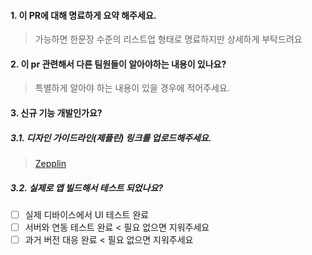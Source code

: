#### 1. 이 PR에 대해 명료하게 요약 해주세요.
> 가능하면 한문장 수준의 리스트업 형태로 명료하지만 상세하게 부탁드려요

#### 2. 이 pr 관련해서 다른 팀원들이 알아야하는 내용이 있나요?
> 특별하게 알아야 하는 내용이 있을 경우에 적어주세요.

#### 3. 신규 기능 개발인가요?
##### 3.1. 디자인 가이드라인(제플린) 링크를 업로드해주세요.
> [Zepplin](https://)

##### 3.2. 실제로 앱 빌드해서 테스트 되었나요?
- [ ] 실제 디바이스에서 UI 테스트 완료
- [ ] 서버와 연동 테스트 완료  < 필요 없으면 지워주세요
- [ ] 과거 버전 대응 완료     < 필요 없으면 지워주세요
